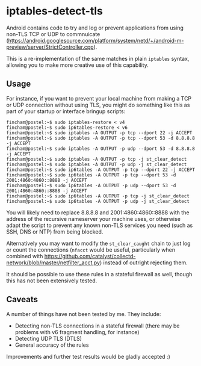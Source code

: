 # iptables-detect-tls

Android contains code to try and log or prevent applications from using non-TLS TCP or UDP to commnuicate (https://android.googlesource.com/platform/system/netd/+/android-m-preview/server/StrictController.cpp).

This is a re-implementation of the same matches in plain `iptables` syntax, allowing you to make more creative use of this capability.

## Usage

For instance, if you want to prevent your local machine from making a TCP or UDP connection without using TLS, you might do something like this as part of your startup or interface bringup scripts:

    fincham@postel:~$ sudo iptables-restore < v4
    fincham@postel:~$ sudo ip6tables-restore < v6
    fincham@postel:~$ sudo iptables -A OUTPUT -p tcp --dport 22 -j ACCEPT
    fincham@postel:~$ sudo iptables -A OUTPUT -p tcp --dport 53 -d 8.8.8.8 -j ACCEPT
    fincham@postel:~$ sudo iptables -A OUTPUT -p udp --dport 53 -d 8.8.8.8 -j ACCEPT
    fincham@postel:~$ sudo iptables -A OUTPUT -p tcp -j st_clear_detect
    fincham@postel:~$ sudo iptables -A OUTPUT -p udp -j st_clear_detect
    fincham@postel:~$ sudo ip6tables -A OUTPUT -p tcp --dport 22 -j ACCEPT
    fincham@postel:~$ sudo ip6tables -A OUTPUT -p tcp --dport 53 -d 2001:4860:4860::8888 -j ACCEPT
    fincham@postel:~$ sudo ip6tables -A OUTPUT -p udp --dport 53 -d 2001:4860:4860::8888 -j ACCEPT
    fincham@postel:~$ sudo ip6tables -A OUTPUT -p tcp -j st_clear_detect
    fincham@postel:~$ sudo ip6tables -A OUTPUT -p udp -j st_clear_detect

You will likely need to replace 8.8.8.8 and 2001:4860:4860::8888 with the address of the recursive nameserver your machine uses, or otherwise adapt the script to prevent any known non-TLS services you need (such as SSH, DNS or NTP) from being blocked.

Alternatively you may want to modify the `st_clear_caught` chain to just log or count the connections (`nfacct` would be useful, particularly when combined with https://github.com/catalyst/collectd-network/blob/master/netfilter_acct.py) instead of outright rejecting them.

It should be possible to use these rules in a stateful firewall as well, though this has not been extensively tested.

## Caveats

A number of things have not been tested by me. They include:

* Detecting non-TLS connections in a stateful firewall (there may be problems with v6 fragment handling, for instance)
* Detecting UDP TLS (DTLS)
* General accuracy of the rules

Improvements and further test results would be gladly accepted :)
